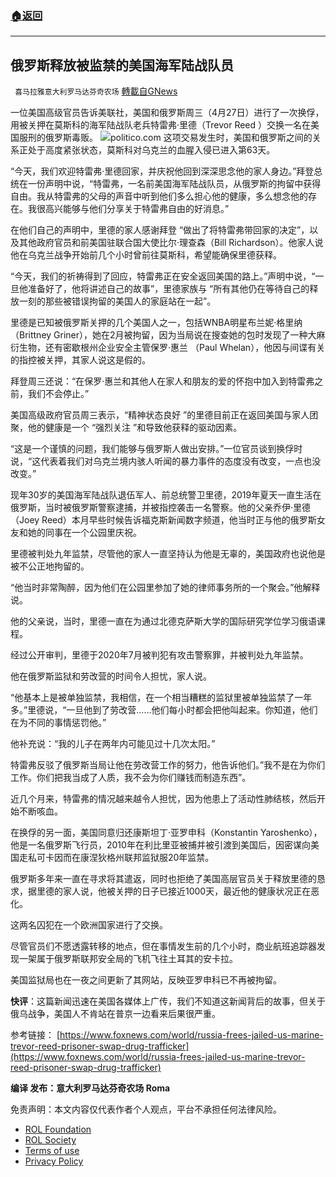 ###  [:house:返回](README.md)
---


## 俄罗斯释放被监禁的美国海军陆战队员
` 喜马拉雅意大利罗马达芬奇农场` [轉載自GNews](https://gnews.org/zh-hans/2425259/)

一位美国高级官员告诉美联社，美国和俄罗斯周三（4月27日）进行了一次换俘，用被关押在莫斯科的海军陆战队老兵特雷弗·里德（Trevor Reed ）交换一名在美国服刑的俄罗斯毒贩。
 ![](https://assets.gnews.org/wp-content/uploads/2022/04/Re.jpg)politico.com 
这项交易发生时，美国和俄罗斯之间的关系正处于高度紧张状态，莫斯科对乌克兰的血腥入侵已进入第63天。
 
“今天，我们欢迎特雷弗·里德回家，并庆祝他回到深深思念他的家人身边。”拜登总统在一份声明中说，“特雷弗，一名前美国海军陆战队员，从俄罗斯的拘留中获得自由。我从特雷弗的父母的声音中听到他们多么担心他的健康，多么想念他的存在。我很高兴能够与他们分享关于特雷弗自由的好消息。”
 
在他们自己的声明中，里德的家人感谢拜登 “做出了将特雷弗带回家的决定”，以及其他政府官员和前美国驻联合国大使比尔·理查森（Bill Richardson）。他家人说他在乌克兰战争开始前几个小时曾前往莫斯科，希望能确保里德获释。
 
“今天，我们的祈祷得到了回应，特雷弗正在安全返回美国的路上。”声明中说，“一旦他准备好了，他将讲述自己的故事”，里德家族与 “所有其他仍在等待自己的释放一刻的那些被错误拘留的美国人的家庭站在一起”。
 
里德是已知被俄罗斯关押的几个美国人之一，包括WNBA明星布兰妮·格里纳（Brittney Griner），她在2月被拘留，因为当局说在搜查她的包时发现了一种大麻衍生物，还有密歇根州企业安全主管保罗·惠兰 （Paul Whelan），他因与间谍有关的指控被关押，其家人说这是假的。
 
拜登周三还说：“在保罗·惠兰和其他人在家人和朋友的爱的怀抱中加入到特雷弗之前，我们不会停止。”
 
美国高级政府官员周三表示，“精神状态良好 ”的里德目前正在返回美国与家人团聚，他的健康是一个 “强烈关注 ”和导致他获释的驱动因素。
 
“这是一个谨慎的问题，我们能够与俄罗斯人做出安排。”一位官员谈到换俘时说，“这代表着我们对乌克兰境内骇人听闻的暴力事件的态度没有改变，一点也没改变。”
 
现年30岁的美国海军陆战队退伍军人、前总统警卫里德，2019年夏天一直生活在俄罗斯，当时被俄罗斯警察逮捕，并被指控袭击一名警察。他的父亲乔伊·里德（Joey Reed）本月早些时候告诉福克斯新闻数字频道，他当时正与他的俄罗斯女友和她的同事在一个公园里庆祝。
 
里德被判处九年监禁，尽管他的家人一直坚持认为他是无辜的，美国政府也说他是被不公正地拘留的。
 
“他当时非常陶醉，因为他们在公园里参加了她的律师事务所的一个聚会。”他解释说。
 
他的父亲说，当时，里德一直在为通过北德克萨斯大学的国际研究学位学习俄语课程。
 
经过公开审判，里德于2020年7月被判犯有攻击警察罪，并被判处九年监禁。
 
他在俄罗斯监狱和劳改营的时间令人担忧，家人说。
 
“他基本上是被单独监禁，我相信，在一个相当糟糕的监狱里被单独监禁了一年多。”里德说，“一旦他到了劳改营……他们每小时都会把他叫起来。你知道，他们在为不同的事情惩罚他。”
 
他补充说：“我的儿子在两年内可能见过十几次太阳。”
 
特雷弗反驳了俄罗斯当局让他在劳改营工作的努力，他告诉他们。”我不是在为你们工作。你们把我当成了人质，我不会为你们赚钱而制造东西”。
 
近几个月来，特雷弗的情况越来越令人担忧，因为他患上了活动性肺结核，然后开始不断咳血。
 
在换俘的另一面，美国同意归还康斯坦丁·亚罗申科（Konstantin Yaroshenko），他是一名俄罗斯飞行员，2010年在利比里亚被捕并被引渡到美国后，因密谋向美国走私可卡因而在康涅狄格州联邦监狱服20年监禁。
 
俄罗斯多年来一直在寻求将其遣返，同时也拒绝了美国高层官员关于释放里德的恳求，据里德的家人说，他被关押的日子已接近1000天，最近他的健康状况正在恶化。
 
这两名囚犯在一个欧洲国家进行了交换。
 
尽管官员们不愿透露转移的地点，但在事情发生前的几个小时，商业航班追踪器发现一架属于俄罗斯联邦安全局的飞机飞往土耳其的安卡拉。
 
美国监狱局也在一夜之间更新了其网站，反映亚罗申科已不再被拘留。
 
**快评**：这篇新闻迅速在美国各媒体上广传，我们不知道这新闻背后的故事，但关于俄乌战争，美国人不肯站在普京一边看来后果很严重。
 
参考链接：
[https://www.foxnews.com/world/russia-frees-jailed-us-marine-trevor-reed-prisoner-swap-drug-trafficker](https://www.foxnews.com/world/russia-frees-jailed-us-marine-trevor-reed-prisoner-swap-drug-trafficker)
 
**编译 发布：意大利罗马达芬奇农场 Roma**

免责声明：本文内容仅代表作者个人观点，平台不承担任何法律风险。
  
- [ROL Foundation](https://rolfoundation.org/)
- [ROL Society](https://rolsociety.org/)
- [Terms of use](https://gnews.org/terms-of-use-3/)
- [Privacy Policy](https://gnews.org/privacy-policy/)
